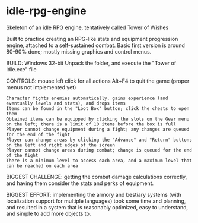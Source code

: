 # idle-rpg-engine
Skeleton of an idle RPG engine, tentatively called Tower of Wishes

Built to practice creating an RPG-like stats and equipment progression engine, attached to a self-sustained combat.
Basic first version is around 80-90% done; mostly missing graphics and control menus.

BUILD: Windows 32-bit
	Unpack the folder, and execute the "Tower of Idle.exe" file
	
CONTROLS: mouse left click for all actions
	Alt+F4 to quit the game (proper menus not implemented yet)
	
	Character fights enemies automatically, gains experience (and eventually levels and stats), and drops items
	Items can be found in the "Loot Box" button; click the chests to open them
	Obtained items can be equipped by clicking the slots on the Gear menu on the left; there is a limit of 10 items before the box is full
	Player cannot change equipment during a fight; any changes are queued for the end of the fight
	Player can change areas by clicking the "Advance" and "Return" buttons on the left and right edges of the screen
	Player cannot change areas during combat; change is queued for the end of the fight
	There is a minimum level to access each area, and a maximum level that can be reached on each area
	
BIGGEST CHALLENGE: getting the combat damage calculations correctly, and having them consider the stats and perks of equipment.

BIGGEST EFFORT: implementing the armory and bestiary systems (with localization support for multiple languages) took some time and planning,
	and resulted in a system that is reasonably optimized, easy to understand, and simple to add more objects to.
